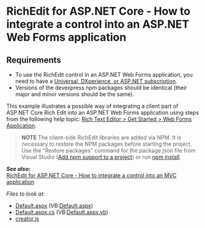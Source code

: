 # RichEdit for ASP.NET Core - How to integrate a control into an ASP.NET Web Forms application

## Requirements
* To use the RichEdit control in an ASP.NET Web Forms application, you need to have a [Universal, DXperience, or ASP.NET subscription](https://www.devexpress.com/buy/net/).
* Versions of the devexpress npm packages should be identical (their major and minor versions should be the same).

This example illustrates a possible way of integrating a client part of ASP.NET Core Rich Edit into an ASP.NET Web Forms application using steps from the following help topic: [Rich Text Editor > Get Started > Web Forms Application](https://docs.devexpress.com/AspNetCore/401876/rich-edit/get-started/web-forms-application).

> **NOTE** 
The client-side RichEdit libraries are added via NPM. It is necessary to restore the NPM packages before starting the project.
Use the "Restore packages" command for the package.json file from Visual Studio ([Add npm support to a project](https://docs.microsoft.com/en-us/visualstudio/javascript/npm-package-management?view=vs-2019#npmAdd)) or run [npm install](https://docs.npmjs.com/cli/install).  

***See also:***  
[RichEdit for ASP.NET Core - How to integrate a control into an MVC application](https://github.com/DevExpress-Examples/richedit-for-core-how-to-integrate-a-control-into-an-mvc-application)

<!-- default file list -->
*Files to look at*:

* [Default.aspx](./CS/RichWebForms/Default.aspx) (VB:[Default.aspx](./VB/RichWebForms/Default.aspx))
* [Default.aspx.cs](./CS/RichWebForms/Default.aspx.cs) (VB:[Default.aspx.vb](./VB/RichWebForms/Default.aspx.vb))
* [creator.js](./CS/RichWebForms/Scripts/creator.js)
<!-- default file list end -->
